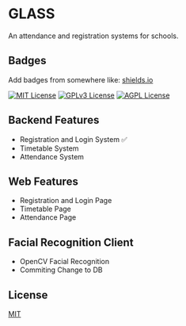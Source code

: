 
# GLASS

An attendance and registration systems for schools.




## Badges

Add badges from somewhere like: [shields.io](https://shields.io/)

[![MIT License](https://img.shields.io/badge/License-MIT-green.svg)](https://choosealicense.com/licenses/mit/)
[![GPLv3 License](https://img.shields.io/badge/License-GPL%20v3-yellow.svg)](https://opensource.org/licenses/)
[![AGPL License](https://img.shields.io/badge/license-AGPL-blue.svg)](http://www.gnu.org/licenses/agpl-3.0)


## Backend Features

- Registration and Login System ✅
- Timetable System
- Attendance System

## Web Features
- Registration and Login Page
- Timetable Page
- Attendance Page

## Facial Recognition Client
- OpenCV Facial Recognition
- Commiting Change to DB

## License

[MIT](https://choosealicense.com/licenses/mit/)

